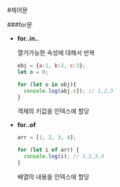 #제어문

###for문

- **for..in..**

  열거가능한 속성에 대해서 반복

  ```jsx
  obj = {a:1, b:2, c:3};
  let o = 0;

  for (let o in obj){
  	console.log(abj.o]); // 1,2,3
  }
  ```

  객체의 키값을 인덱스에 할당

- **for..of**

  ```jsx
  arr = [1, 2, 3, 4];

  for (let i of arr) {
    console.log(i); // 1,2,3,4
  }
  ```

  배열의 내용을 인덱스에 할당
